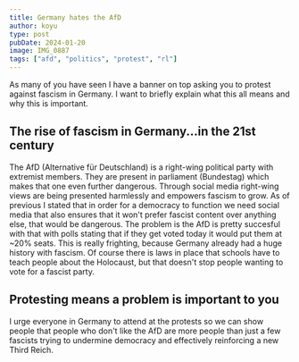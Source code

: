 ```yaml
---
title: Germany hates the AfD
author: koyu
type: post
pubDate: 2024-01-20
image: IMG_0887
tags: ["afd", "politics", "protest", "rl"]
---
```


As many of you have seen I have a banner on top asking you to protest against fascism in Germany. I want to briefly explain what this all means and why this is important.

## The rise of fascism in Germany...in the 21st century

The AfD (Alternative für Deutschland) is a right-wing political party with extremist members. They are present in parliament (Bundestag) which makes that one even further dangerous. Through social media right-wing views are being presented harmlessly and empowers fascism to grow. As of previous I stated that in order for a democracy to function we need social media that also ensures that it won't prefer fascist content over anything else, that would be dangerous. The problem is the AfD is pretty succesful with that with polls stating that if they get voted today it would put them at ~20% seats. This is really frighting, because Germany already had a huge history with fascism. Of course there is laws in place that schools have to teach people about the Holocaust, but that doesn't stop people wanting to vote for a fascist party.

## Protesting means a problem is important to you

I urge everyone in Germany to attend at the protests so we can show people that people who don't like the AfD are more people than just a few fascists trying to undermine democracy and effectively reinforcing a new Third Reich.
